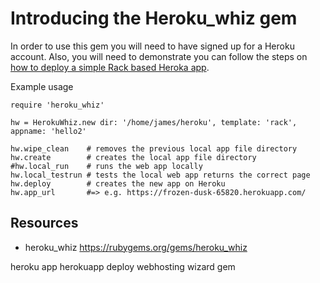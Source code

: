 # Introducing the Heroku_whiz gem

In order to use this gem you will need to have signed up for a Heroku account. Also, you will need to demonstrate you can follow the steps on [how to deploy a simple Rack based Heroka app](https://devcenter.heroku.com/articles/rack#pure-rack-apps).

Example usage

    require 'heroku_whiz'

    hw = HerokuWhiz.new dir: '/home/james/heroku', template: 'rack', appname: 'hello2'

    hw.wipe_clean    # removes the previous local app file directory
    hw.create        # creates the local app file directory
    #hw.local_run    # runs the web app locally
    hw.local_testrun # tests the local web app returns the correct page
    hw.deploy        # creates the new app on Heroku
    hw.app_url       #=> e.g. https://frozen-dusk-65820.herokuapp.com/


## Resources

* heroku_whiz https://rubygems.org/gems/heroku_whiz

heroku app herokuapp deploy webhosting wizard gem
